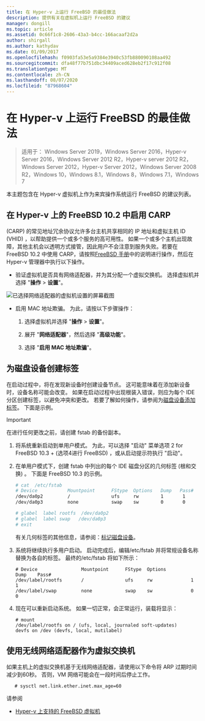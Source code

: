 ```yaml
---
title: 在 Hyper-v 上运行 FreeBSD 的最佳做法
description: 提供有关在虚拟机上运行 FreeBSD 的建议
manager: dongill
ms.topic: article
ms.assetid: 0c66f1c8-2606-43a3-b4cc-166acaaf2d2a
author: shirgall
ms.author: kathydav
ms.date: 01/09/2017
ms.openlocfilehash: f0903fa53e5a9384e3940c53fb880090108aa492
ms.sourcegitcommit: dfa48f77b751dbc34409aced628eb2f17c912f08
ms.translationtype: MT
ms.contentlocale: zh-CN
ms.lasthandoff: 08/07/2020
ms.locfileid: "87968604"
---
```

# <a name="best-practices-for-running-freebsd-on-hyper-v"></a>在 Hyper-v 上运行 FreeBSD 的最佳做法

>适用于： Windows Server 2019，Windows Server 2016，Hyper-v Server 2016，Windows Server 2012 R2，Hyper-v server 2012 R2，Windows Server 2012，Hyper-v Server 2012，Windows Server 2008 R2，Windows 10，Windows 8.1，Windows 8，Windows 7.1，Windows 7

本主题包含在 Hyper-v 虚拟机上作为来宾操作系统运行 FreeBSD 的建议列表。

## <a name="enable-carp-in-freebsd-102-on-hyper-v"></a>在 Hyper-v 上的 FreeBSD 10.2 中启用 CARP

 (CARP) 的常见地址冗余协议允许多台主机共享相同的 IP 地址和虚拟主机 ID (VHID) ，以帮助提供一个或多个服务的高可用性。 如果一个或多个主机出现故障，其他主机会以透明方式接管，因此用户不会注意到服务失败。若要在 FreeBSD 10.2 中使用 CARP，请按照[FreeBSD 手册](https://www.freebsd.org/doc/en/books/handbook/carp.html)中的说明进行操作，然后在 Hyper-v 管理器中执行以下操作。

* 验证虚拟机是否具有网络适配器，并为其分配一个虚拟交换机。 选择虚拟机并选择 "**操作**  >  **设置**"。

![已选择网络适配器的虚拟机设置的屏幕截图](media/Hyper-V_Settings_NetworkAdapter.png)

* 启用 MAC 地址欺骗。 为此，请按以下步骤操作：

   1. 选择虚拟机并选择 "**操作**  >  **设置**"。

   2. 展开 "**网络适配器**"，然后选择 "**高级功能**"。

   3. 选择 "**启用 MAC 地址欺骗**"。

## <a name="create-labels-for-disk-devices"></a>为磁盘设备创建标签

在启动过程中，将在发现新设备时创建设备节点。 这可能意味着在添加新设备时，设备名称可能会改变。 如果在启动过程中出现根装入错误，则应为每个 IDE 分区创建标签，以避免冲突和更改。 若要了解如何操作，请参阅为[磁盘设备添加标签](https://www.freebsd.org/doc/handbook/geom-glabel.html)。 下面是示例。

> [!IMPORTANT]
> 在进行任何更改之前，请创建 fstab 的备份副本。

1. 将系统重新启动到单用户模式。 为此，可以选择 "启动" 菜单选项 2 for FreeBSD 10.3 + (选项4进行 FreeBSD) ，或从启动提示符执行 "启动"。

2. 在单用户模式下，创建 fstab 中列出的每个 IDE 磁盘分区的几何标签 (根和交换) 。 下面是 FreeBSD 10.3 的示例。

   ```bash
   # cat  /etc/fstab
   # Device           Mountpoint      FStype  Options   Dump   Pass#
   /dev/da0p2         /               ufs     rw        1       1
   /dev/da0p3         none            swap    sw        0       0

   # glabel  label rootfs  /dev/da0p2
   # glabel  label swap   /dev/da0p3
   # exit
   ```

   有关几何标签的其他信息，请参阅：[标记磁盘设备](https://www.freebsd.org/doc/handbook/geom-glabel.html)。

3. 系统将继续执行多用户启动。 启动完成后，编辑/etc/fstab 并将常规设备名称替换为各自的标签。 最终的/etc/fstab 将如下所示：

   ```
   # Device                Mountpoint      FStype  Options         Dump    Pass#
   /dev/label/rootfs       /               ufs     rw              1       1
   /dev/label/swap         none            swap    sw              0       0
   ```

4. 现在可以重新启动系统。 如果一切正常，会正常运行，装载将显示：

   ```
   # mount
   /dev/label/rootfs on / (ufs, local, journaled soft-updates)
   devfs on /dev (devfs, local, mutilabel)
   ```

## <a name="use-a-wireless-network-adapter-as-the-virtual-switch"></a>使用无线网络适配器作为虚拟交换机

如果主机上的虚拟交换机基于无线网络适配器，请使用以下命令将 ARP 过期时间减少到60秒。 否则，VM 网络可能会在一段时间后停止工作。


```
   # sysctl net.link.ether.inet.max_age=60
```


请参阅

* [Hyper-v 上支持的 FreeBSD 虚拟机](Supported-FreeBSD-virtual-machines-on-Hyper-V.md)
